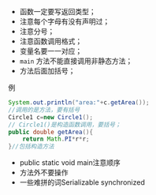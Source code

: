 - 函数一定要写返回类型；
- 注意每个字母有没有声明过；
- 注意分号；
- 注意函数调用格式；
- 变量名要一一对应；
- `main` 方法不能直接调用非静态方法；
- 方法后面加括号；

例
```java
System.out.println("area:"+c.getArea());
//调用的是方法，要有括号
Circle1 c=new Circle1();
// Circle1()是构造函数调用，要括号；
public double getArea(){  
    return Math.PI*r*r;  
}//包括构造方法

```
- public  static void main注意顺序
- 方法外不要操作
- 一些难拼的词Serializable        synchronized 
